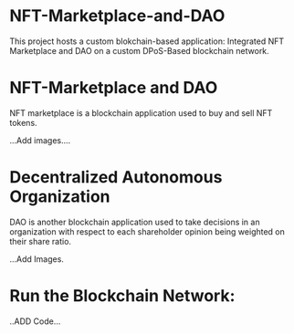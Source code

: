 # NFT-Marketplace-and-DAO
This project hosts a custom blokchain-based application: Integrated NFT Marketplace and DAO on a custom DPoS-Based blockchain network.

# NFT-Marketplace and DAO
NFT marketplace is a blockchain application used to buy and sell NFT tokens.

...Add images....

# Decentralized Autonomous Organization
DAO is another blockchain application used to take decisions in an organization with respect to each shareholder opinion being weighted on their share ratio.

...Add Images.

# Run the Blockchain Network:

..ADD Code...


